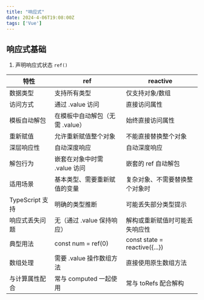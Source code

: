 ```yaml
---
title: "响应式"
date: 2024-4-06T19:08:00Z
tags: ['Vue']
---
```


## 响应式基础

 1. 声明响应式状态​  `ref()`

| 特性               | ref                              | reactive                      |
|---------------------|----------------------------------|-------------------------------|
| 数据类型           | 支持所有类型                     | 仅支持对象/数组               |
| 访问方式           | 通过 .value 访问                 | 直接访问属性                  |
| 模板自动解包       | 在模板中自动解包（无需 .value）  | 始终直接访问属性              |
| 重新赋值           | 允许重新赋值整个对象             | 不能直接替换整个对象          |
| 深层响应性         | 自动深度响应                     | 自动深度响应                  |
| 解包行为           | 嵌套在对象中时需 .value 访问     | 嵌套的 ref 自动解包           |
| 适用场景           | 基本类型、需要重新赋值的变量     | 复杂对象、不需要替换整个对象时|
| TypeScript 支持     | 明确的类型推断                   | 可能丢失部分类型提示          |
| 响应式丢失问题     | 无（通过 .value 保持响应）       | 解构或重新赋值时可能丢失响应性|
| 典型用法           | const num = ref(0)              | const state = reactive({...})|
| 数组处理           | 需要 .value 操作数组方法         | 直接使用原生数组方法          |
| 与计算属性配合     | 常与 computed 一起使用          | 常与 toRefs 配合解构          |

